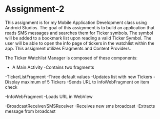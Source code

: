 # Assignment-2
This assignment is for my Mobile Application Development class using Android Studios. 
The goal of this assignment is to build an application that reads SMS messages and searches them for Ticker symbols. 
The symbol will be added to a bookmark list upon reading a valid Ticker Symbol. 
The user will be able to open the info page of tickers in the watchlist within the app.
This assigment utilizes Fragments and Content Providers.

The Ticker Watchlist Manager is composed of these components:

  - A Main Activity
   -Contains two fragments
    
  -TickerListFragment
    -Three default values
    -Updates list with new Tickers
    -Display maximum of 5 Tickers
    -Sends URL to InfoWebFragment on item check
    
  -InfoWebFragment
    -Loads URL in WebView
    
  -BroadcastReceiver/SMSReceiver
    -Receives new sms broadcast
    -Extracts message from broadcast
  
